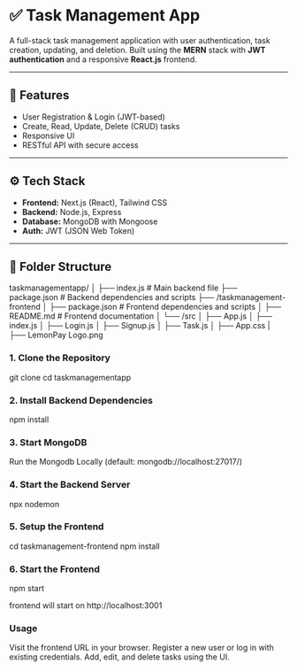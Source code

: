 # ✅ Task Management App

A full-stack task management application with user authentication, task creation, updating, and deletion. Built using the **MERN** stack with **JWT authentication** and a responsive **React.js** frontend.

---

## 🔑 Features

- User Registration & Login (JWT-based)
- Create, Read, Update, Delete (CRUD) tasks
- Responsive UI
- RESTful API with secure access

---

## ⚙️ Tech Stack

- **Frontend:** Next.js (React), Tailwind CSS
- **Backend:** Node.js, Express
- **Database:** MongoDB with Mongoose
- **Auth:** JWT (JSON Web Token)

---

## 📁 Folder Structure

taskmanagementapp/ 
│ ├── index.js # Main backend file
    ├── package.json # Backend dependencies and scripts 
  ├── /taskmanagement-frontend 
  │ ├── package.json # Frontend dependencies and scripts 
  │ ├── README.md # Frontend documentation 
    │ └── /src 
    │ ├── App.js 
    │ ├── index.js 
    │ ├── Login.js 
    │ ├── Signup.js 
    │ ├── Task.js 
    │ ├── App.css
    | ├── LemonPay Logo.png

### 1. Clone the Repository

git clone <your-repo-url>
cd taskmanagementapp

### 2. Install Backend Dependencies

npm install

### 3. Start MongoDB

Run the Mongodb Locally (default: mongodb://localhost:27017/) 

###  4. Start the Backend Server

npx nodemon

### 5. Setup the Frontend

cd taskmanagement-frontend
npm install

### 6. Start the Frontend

npm start

frontend will start on http://localhost:3001

### Usage

Visit the frontend URL in your browser.
Register a new user or log in with existing credentials.
Add, edit, and delete tasks using the UI.

